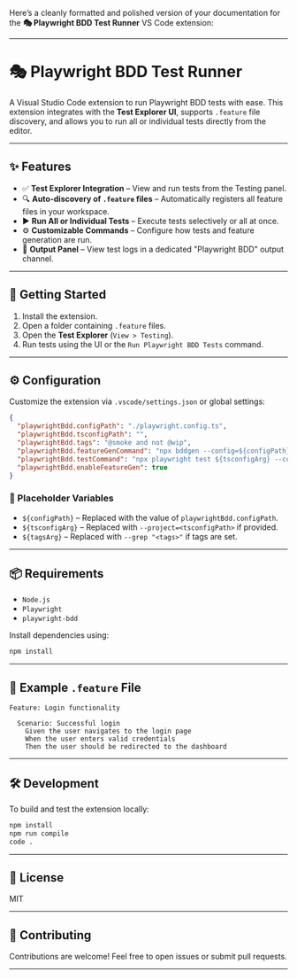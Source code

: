 Here’s a cleanly formatted and polished version of your documentation for the **🎭 Playwright BDD Test Runner** VS Code extension:

---

# 🎭 Playwright BDD Test Runner

A Visual Studio Code extension to run Playwright BDD tests with ease. This extension integrates with the **Test Explorer UI**, supports `.feature` file discovery, and allows you to run all or individual tests directly from the editor.

---

## ✨ Features

- ✅ **Test Explorer Integration** – View and run tests from the Testing panel.
- 🔍 **Auto-discovery of `.feature` files** – Automatically registers all feature files in your workspace.
- ▶️ **Run All or Individual Tests** – Execute tests selectively or all at once.
- ⚙️ **Customizable Commands** – Configure how tests and feature generation are run.
- 📄 **Output Panel** – View test logs in a dedicated "Playwright BDD" output channel.

---

## 🚀 Getting Started

1. Install the extension.
2. Open a folder containing `.feature` files.
3. Open the **Test Explorer** (`View > Testing`).
4. Run tests using the UI or the `Run Playwright BDD Tests` command.

---

## ⚙️ Configuration

Customize the extension via `.vscode/settings.json` or global settings:

```json
{
  "playwrightBdd.configPath": "./playwright.config.ts",
  "playwrightBdd.tsconfigPath": "",
  "playwrightBdd.tags": "@smoke and not @wip",
  "playwrightBdd.featureGenCommand": "npx bddgen --config=${configPath}",
  "playwrightBdd.testCommand": "npx playwright test ${tsconfigArg} --config=${configPath} ${tagsArg}",
  "playwrightBdd.enableFeatureGen": true
}
```

### 🔧 Placeholder Variables

- `${configPath}` – Replaced with the value of `playwrightBdd.configPath`.
- `${tsconfigArg}` – Replaced with `--project=<tsconfigPath>` if provided.
- `${tagsArg}` – Replaced with `--grep "<tags>"` if tags are set.

---

## 📦 Requirements

- `Node.js`
- `Playwright`
- `playwright-bdd`

Install dependencies using:

```bash
npm install
```

---

## 🧪 Example `.feature` File

```gherkin
Feature: Login functionality

  Scenario: Successful login
    Given the user navigates to the login page
    When the user enters valid credentials
    Then the user should be redirected to the dashboard
```

---

## 🛠️ Development

To build and test the extension locally:

```bash
npm install
npm run compile
code .
```

---

## 📃 License

MIT

---

## 🙌 Contributing

Contributions are welcome! Feel free to open issues or submit pull requests.

---
